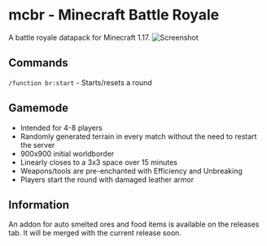 # mcbr - Minecraft Battle Royale
A battle royale datapack for Minecraft 1.17.
![Screenshot](https://github.com/sudomarcus/mcbr/blob/main/screenshot.png?raw=true)
## Commands
`/function br:start` - Starts/resets a round
## Gamemode
 - Intended for 4-8 players
 - Randomly generated terrain in every match without the need to restart the server
 - 900x900 initial worldborder
 - Linearly closes to a 3x3 space over 15 minutes
 - Weapons/tools are pre-enchanted with Efficiency and Unbreaking
 - Players start the round with damaged leather armor
## Information
An addon for auto smelted ores and food items is available on the releases tab. It will be merged with the current release soon.
